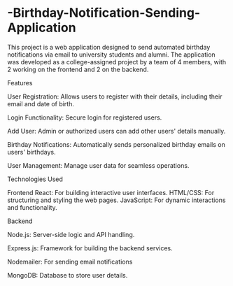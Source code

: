 # -Birthday-Notification-Sending-Application
This project is a web application designed to send automated birthday notifications via email to university students and alumni. The application was developed as a college-assigned project by a team of 4 members, with 2 working on the frontend and 2 on the backend.

Features

User Registration: Allows users to register with their details, including their email and date of birth.

Login Functionality: Secure login for registered users.

Add User: Admin or authorized users can add other users' details manually.

Birthday Notifications: Automatically sends personalized birthday emails on users' birthdays.

User Management: Manage user data for seamless operations.

Technologies Used

Frontend
React: For building interactive user interfaces.
HTML/CSS: For structuring and styling the web pages.
JavaScript: For dynamic interactions and functionality.

Backend

Node.js: Server-side logic and API handling.

Express.js: Framework for building the backend services.

Nodemailer: For sending email notifications

MongoDB: Database to store user details.
